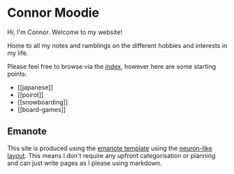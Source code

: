 # Connor Moodie

Hi, I'm Connor. Welcome to my website!

Home to all my notes and ramblings on the different hobbies and interests in my life.

Please feel free to browse via the [index](-/all), however here are some starting points:

* [[japanese]]
* [[poirot]]
* [[snowboarding]]
* [[board-games]]

## Emanote
This site is produced using the [emanote template](https://emanote.srid.ca/start/resources/emanote-template) using the [neuron-like layout](https://emanote.srid.ca/guide/html-template/neuron-layout). This means I don't require any upfront categorisation or planning and can just write pages as I please using markdown.
